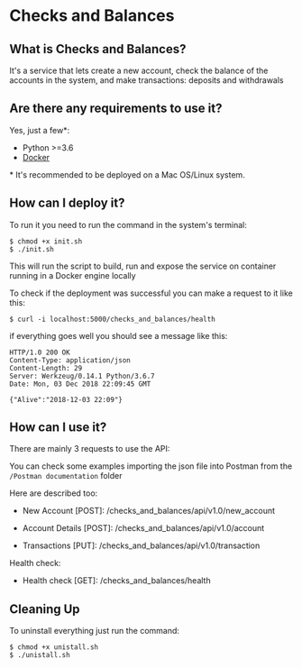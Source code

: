 # Checks and Balances

## What is Checks and Balances?
It's a service that lets create a new account, check the balance of the accounts in the system, and make transactions: deposits and withdrawals

## Are there any requirements to use it?
Yes, just a few*:

- Python >=3.6
- [Docker](https://docs.docker.com/docker-for-mac/install/#install-and-run-docker-for-mac)


\* It's recommended to be deployed on a Mac OS/Linux system.

## How can I deploy it?
To run it you need to run the command in the system's terminal:

```
$ chmod +x init.sh
$ ./init.sh
```

This will run the script to build, run and expose the service on container running in a Docker engine locally

To check if the deployment was successful you can make a request to it like this:

```
$ curl -i localhost:5000/checks_and_balances/health
```
if everything goes well you should see a message like this:

```
HTTP/1.0 200 OK
Content-Type: application/json
Content-Length: 29
Server: Werkzeug/0.14.1 Python/3.6.7
Date: Mon, 03 Dec 2018 22:09:45 GMT

{"Alive":"2018-12-03 22:09"}
```
## How can I use it?

There are mainly 3 requests to use the API:

You can check some examples importing the json file into Postman from the `/Postman documentation` folder

Here are described too:

- New Account [POST]: /checks_and_balances/api/v1.0/new_account

- Account Details [POST]: /checks_and_balances/api/v1.0/account

- Transactions [PUT]: /checks_and_balances/api/v1.0/transaction


Health check:
- Health check [GET]: /checks_and_balances/health

## Cleaning Up

To uninstall everything just run the command:
```
$ chmod +x unistall.sh
$ ./unistall.sh
```
